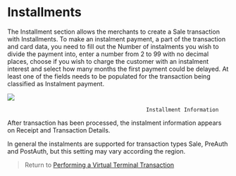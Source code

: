 
# Installments

The Installment section allows the merchants to create a Sale transaction with Installments. To make an instalment payment, a part of the transaction and card data, you need to fill out the 
Number of instalments you wish to divide the payment into, enter a number from 2 to 99 with no decimal places, choose if you wish to charge the customer with an instalment interest and select 
how many months the first payment could be delayed. At least one of the fields needs to be populated for the transaction being classified as Instalment payment.

![](/ipg-na/assets/images/assets/images/installments.jpg)

												Installment Information			

After transaction has been processed, the instalment information appears on Receipt and Transaction Details.  

In general the instalments are supported for transaction types Sale, PreAuth and PostAuth, but this setting may vary according the region.

> Return to [Performing a Virtual Terminal Transaction](?path=docs/additionalInfo/VirtualTerminal.md)

